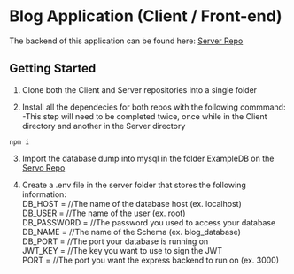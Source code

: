 # Blog Application (Client / Front-end)

The backend of this application can be found here: [Server Repo](https://github.com/JohnnyParra/BVTCA-Final-Project-Server)

## Getting Started
1. Clone both the Client and Server repositories into a single folder

2. Install all the dependecies for both repos with the following commmand:
     -This step will need to be completed twice, once while in the Client directory and another in the Server directory
```
npm i
```

3. Import the database dump into mysql in the folder ExampleDB on the [Servo Repo](https://github.com/JohnnyParra/BVTCA-Final-Project-Server)

4. Create a .env file in the server folder that stores the following information:  <br>
DB_HOST      = //The name of the database host (ex. localhost)  
DB_USER      = //The name of the user (ex. root)  
DB_PASSWORD  = //The password you used to access your database  
DB_NAME      = //The name of the Schema (ex. blog_database)  
DB_PORT      = //The port your database is running on  
JWT_KEY      = //The key you want to use to sign the JWT  
PORT         = //The port you want the express backend to run on (ex. 3000)  
